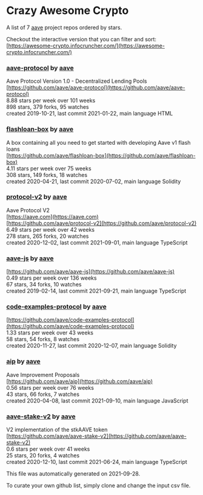 # Crazy Awesome Crypto
A list of 7 [aave](https://github.com/aave) project repos ordered by stars.  

Checkout the interactive version that you can filter and sort: 
[https://awesome-crypto.infocruncher.com/](https://awesome-crypto.infocruncher.com/)  


### [aave-protocol](https://github.com/aave/aave-protocol) by [aave](https://github.com/aave)  
Aave Protocol Version 1.0 - Decentralized Lending Pools  
[https://github.com/aave/aave-protocol](https://github.com/aave/aave-protocol)  
8.88 stars per week over 101 weeks  
898 stars, 379 forks, 95 watches  
created 2019-10-21, last commit 2021-01-22, main language HTML  


### [flashloan-box](https://github.com/aave/flashloan-box) by [aave](https://github.com/aave)  
A box containing all you need to get started with developing  Aave v1 flash loans  
[https://github.com/aave/flashloan-box](https://github.com/aave/flashloan-box)  
4.11 stars per week over 75 weeks  
308 stars, 149 forks, 18 watches  
created 2020-04-21, last commit 2020-07-02, main language Solidity  


### [protocol-v2](https://github.com/aave/protocol-v2) by [aave](https://github.com/aave)  
Aave Protocol V2  
[https://aave.com](https://aave.com)  
[https://github.com/aave/protocol-v2](https://github.com/aave/protocol-v2)  
6.49 stars per week over 42 weeks  
278 stars, 265 forks, 20 watches  
created 2020-12-02, last commit 2021-09-01, main language TypeScript  


### [aave-js](https://github.com/aave/aave-js) by [aave](https://github.com/aave)  
  
[https://github.com/aave/aave-js](https://github.com/aave/aave-js)  
0.49 stars per week over 136 weeks  
67 stars, 34 forks, 10 watches  
created 2019-02-14, last commit 2021-09-21, main language TypeScript  


### [code-examples-protocol](https://github.com/aave/code-examples-protocol) by [aave](https://github.com/aave)  
  
[https://github.com/aave/code-examples-protocol](https://github.com/aave/code-examples-protocol)  
1.33 stars per week over 43 weeks  
58 stars, 54 forks, 8 watches  
created 2020-11-27, last commit 2020-12-07, main language Solidity  


### [aip](https://github.com/aave/aip) by [aave](https://github.com/aave)  
Aave Improvement Proposals  
[https://github.com/aave/aip](https://github.com/aave/aip)  
0.56 stars per week over 76 weeks  
43 stars, 66 forks, 7 watches  
created 2020-04-08, last commit 2021-09-10, main language JavaScript  


### [aave-stake-v2](https://github.com/aave/aave-stake-v2) by [aave](https://github.com/aave)  
V2 implementation of the stkAAVE token  
[https://github.com/aave/aave-stake-v2](https://github.com/aave/aave-stake-v2)  
0.6 stars per week over 41 weeks  
25 stars, 20 forks, 4 watches  
created 2020-12-10, last commit 2021-06-24, main language TypeScript  


This file was automatically generated on 2021-09-28.  

To curate your own github list, simply clone and change the input csv file.  